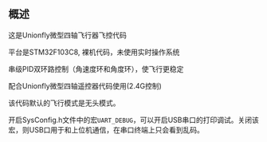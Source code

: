 ## 概述
这是Unionfly微型四轴飞行器飞控代码

平台是STM32F103C8, 裸机代码，未使用实时操作系统

串级PID双环路控制（角速度环和角度环），使飞行更稳定

配合Unionfly微型四轴遥控器代码使用(2.4G控制)

该代码默认的飞行模式是无头模式。

开启SysConfig.h文件中的宏`UART_DEBUG`，可以开启USB串口的打印调试。关闭该宏，则USB口用于和上位机通信，在串口终端上只会看到乱码。
